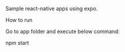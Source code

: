 Sample react-native apps using expo.

How to run

 Go to app folder and execute below command:

   npm start
